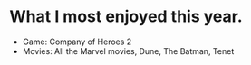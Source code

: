 # What I most enjoyed this year.

- Game: Company of Heroes 2
- Movies: All the Marvel movies, Dune, The Batman, Tenet
